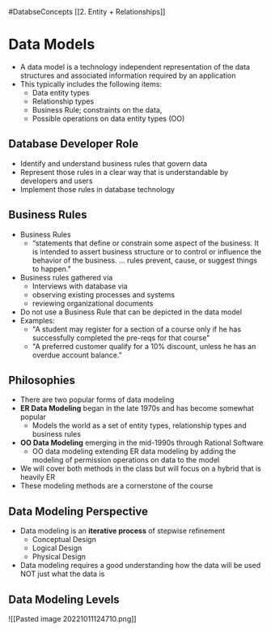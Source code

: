 #DatabseConcepts [[2. Entity + Relationships]]
# Data Models
- A data model is a technology independent representation of the data structures and associated information required by an application
- This typically includes the following items:
	- Data entity types
	- Relationship types
	- Business Rule; constraints on the data, 
	- Possible operations on data entity types (OO)
## Database Developer Role
- Identify and understand business rules that govern data
- Represent those rules in a clear way that is understandable by developers and users
- Implement those rules in database technology
## Business Rules
- Business Rules
	- “statements that define or constrain some aspect of the business. It is intended to assert business structure or to control or influence the behavior of the business. ... rules prevent, cause, or suggest things to happen."
- Business rules gathered via
	- Interviews with database via
	- observing existing processes and systems
	- reviewing organizational documents
- Do not use a Business Rule that can be depicted in the data model
- Examples:
	- "A student may register for a section of a course only if he has successfully completed the pre-reqs for that course"
	- "A preferred customer qualify for a 10% discount, unless he has an overdue account balance."
## Philosophies
- There are two popular forms of data modeling
- **ER Data Modeling** began in the late 1970s and has become somewhat popular
	- Models the world as a set of entity types, relationship types and business rules
- **OO Data Modeling** emerging in the mid-1990s through Rational Software
	- OO data modeling extending ER data modeling by adding the modeling of permission operations on data to the model
- We will cover both methods in the class but will focus on a hybrid that is heavily ER
- These modeling methods are a cornerstone of the course
## Data Modeling Perspective 
- Data modeling is an **iterative process** of stepwise refinement
	- Conceptual Design
	- Logical Design
	- Physical Design
- Data modeling requires a good understanding how the data will be used NOT just what the data is 
## Data Modeling Levels
![[Pasted image 20221011124710.png]]